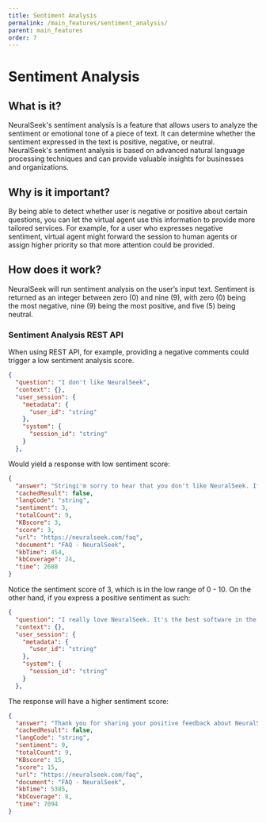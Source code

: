 ```yaml
---
title: Sentiment Analysis
permalink: /main_features/sentiment_analysis/
parent: main_features
order: 7
---
```


# Sentiment Analysis

## What is it?
NeuralSeek's sentiment analysis is a feature that allows users to analyze the sentiment or emotional tone of a piece of text. It can determine whether the sentiment expressed in the text is positive, negative, or neutral. NeuralSeek's sentiment analysis is based on advanced natural language processing techniques and can provide valuable insights for businesses and organizations.

## Why is it important?
By being able to detect whether user is negative or positive about certain questions, you can let the virtual agent use this information to provide more tailored services. For example, for a user who expresses negative sentiment, virtual agent might forward the session to human agents or assign higher priority so that more attention could be provided.

## How does it work?
NeuralSeek will run sentiment analysis on the user’s input text. Sentiment is returned as an integer between zero (0) and nine (9), with zero (0) being the most negative, nine (9) being the most positive, and five (5) being neutral.

### Sentiment Analysis REST API
When using REST API, for example, providing a negative comments could trigger a low sentiment analysis score.
```JSON
{
  "question": "I don't like NeuralSeek",
  "context": {},
  "user_session": {
    "metadata": {
      "user_id": "string"
    },
    "system": {
      "session_id": "string"
    }
  },

```
Would yield a response with low sentiment score:
```JSON
{
  "answer": "Stringi'm sorry to hear that you don't like NeuralSeek. If you have any specific concerns or feedback, please let me know and I'll do my best to assist you.",
  "cachedResult": false,
  "langCode": "string",
  "sentiment": 3,
  "totalCount": 9,
  "KBscore": 3,
  "score": 3,
  "url": "https://neuralseek.com/faq",
  "document": "FAQ - NeuralSeek",
  "kbTime": 454,
  "kbCoverage": 24,
  "time": 2688
}
```
Notice the sentiment score of 3, which is in the low range of 0 - 10. On the other hand, if you express a positive sentiment as such:
```JSON
{
  "question": "I really love NeuralSeek. It's the best software in the world.",
  "context": {},
  "user_session": {
    "metadata": {
      "user_id": "string"
    },
    "system": {
      "session_id": "string"
    }
  },
```
The response will have a higher sentiment score:
```JSON
{
  "answer": "Thank you for sharing your positive feedback about NeuralSeek.  I cannot have personal opinions, but I'm glad to hear that you find NeuralSeek to be the best software in the world.",
  "cachedResult": false,
  "langCode": "string",
  "sentiment": 9,
  "totalCount": 9,
  "KBscore": 15,
  "score": 15,
  "url": "https://neuralseek.com/faq",
  "document": "FAQ - NeuralSeek",
  "kbTime": 5385,
  "kbCoverage": 8,
  "time": 7094
}
```